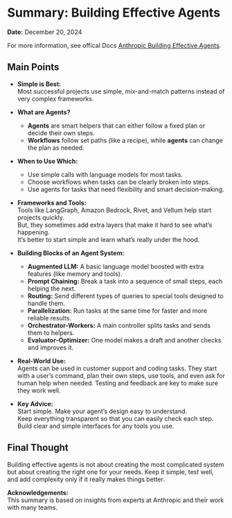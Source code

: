 # Summary: Building Effective Agents

**Date:** December 20, 2024

For more information, see offical Docs [Anthropic Building Effective Agents](https://www.anthropic.com/research/building-effective-agents).


## Main Points

- **Simple is Best:**  
  Most successful projects use simple, mix-and-match patterns instead of very complex frameworks.

- **What are Agents?**  
  - **Agents** are smart helpers that can either follow a fixed plan or decide their own steps.  
  - **Workflows** follow set paths (like a recipe), while **agents** can change the plan as needed.

- **When to Use Which:**  
  - Use simple calls with language models for most tasks.
  - Choose workflows when tasks can be clearly broken into steps.
  - Use agents for tasks that need flexibility and smart decision-making.

- **Frameworks and Tools:**  
  Tools like LangGraph, Amazon Bedrock, Rivet, and Vellum help start projects quickly.  
  But, they sometimes add extra layers that make it hard to see what’s happening.  
  It’s better to start simple and learn what’s really under the hood.

- **Building Blocks of an Agent System:**  
  - **Augmented LLM:** A basic language model boosted with extra features (like memory and tools).  
  - **Prompt Chaining:** Break a task into a sequence of small steps, each helping the next.  
  - **Routing:** Send different types of queries to special tools designed to handle them.  
  - **Parallelization:** Run tasks at the same time for faster and more reliable results.  
  - **Orchestrator-Workers:** A main controller splits tasks and sends them to helpers.  
  - **Evaluator-Optimizer:** One model makes a draft and another checks and improves it.

- **Real-World Use:**  
  Agents can be used in customer support and coding tasks. They start with a user’s command, plan their own steps, use tools, and even ask for human help when needed. Testing and feedback are key to make sure they work well.

- **Key Advice:**  
  Start simple. Make your agent’s design easy to understand.  
  Keep everything transparent so that you can easily check each step.  
  Build clear and simple interfaces for any tools you use.

## Final Thought

Building effective agents is not about creating the most complicated system but about creating the right one for your needs. Keep it simple, test well, and add complexity only if it really makes things better.

**Acknowledgements:**  
This summary is based on insights from experts at Anthropic and their work with many teams.
